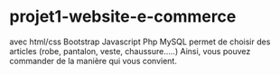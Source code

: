 # projet1-website-e-commerce
avec html/css Bootstrap Javascript Php MySQL permet de choisir des articles (robe, pantalon, veste, chaussure.....) Ainsi, vous pouvez commander de la manière qui vous convient.
